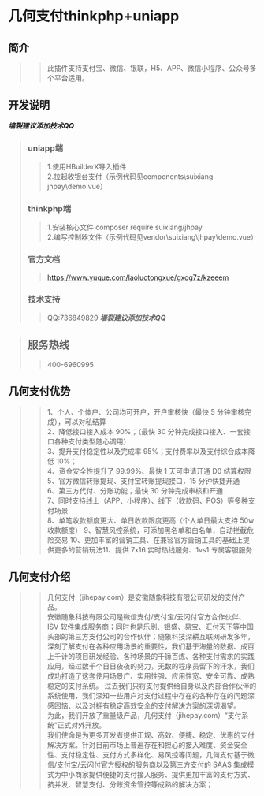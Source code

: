 # 几何支付thinkphp+uniapp
## 简介
>>此插件支持支付宝、微信、银联，H5、APP、微信小程序、公众号多个平台适用。

## 开发说明
***墙裂建议添加技术QQ***
>### uniapp端
>>1.使用HBuilderX导入插件  
>>2.拉起收银台支付（示例代码见components\suixiang-jhpay\demo.vue）
>### thinkphp端
>>1.安装核心文件 composer require suixiang/jhpay  
>>2.编写控制器文件（示例代码见vendor\suixiang\jhpay\demo.vue）
>### 官方文档
>>https://www.yuque.com/laoluotongxue/gxog7z/kzeeem
>### 技术支持
>>QQ:736849829 
***墙裂建议添加技术QQ***

>## 服务热线
>>400-6960995

## 几何支付优势
>>1、个人、个体户、公司均可开户，开户审核快（最快 5 分钟审核完成），可以对私结算  
>>2、降低接口接入成本 90%；（最快 30 分钟完成接口接入、一套接口各种支付类型随心调用）  
>>3、提升支付稳定性以及完成率 95%；支付费率以及支付综合成本降低 10%；  
>>4、资金安全性提升了 99.99%、最快 1 天可申请开通 D0 结算权限  
>>5、官方微信转账提现、支付宝转账提现接口，15 分钟快捷开通  
>>6、第三方代付、分账功能；最快 30 分钟完成审核和开通  
>>7、同时支持线上（APP、小程序）、线下（收款码、POS）等多种支付场景  
>>8、单笔收款额度更大、单日收款限度更高（个人单日最大支持 50w 收款额度） 
>>9、智慧风控系统，可添加黑名单和白名单，自动拦截危险交易 
>>10、更加丰富的营销工具、在兼容官方营销工具的基础上提供更多的营销玩法11、提供 7x16 实时热线服务、1vs1 专属客服服务 

## 几何支付介绍
>>几何支付（jihepay.com）是安徽随象科技有限公司研发的支付产品。  
>>安徽随象科技有限公司是微信支付/支付宝/云闪付官方合作伙伴、ISV 软件集成服务商；同时也是乐刷、银盛、易宝、汇付天下等中国头部的第三方支付公司的合作伙伴；随象科技深耕互联网研发多年，深刻了解支付在各种应用场景的重要性，我们基于海量的数据、成百上千计的项目研发经验、各种场景的千锤百炼、各种支付需求的实践应用，经过数千个日日夜夜的努力，无数的程序员留下的汗水，我们成功打造了这套使用场景广、实用性强、应用性宽、安全可靠、成熟稳定的支付系统。
过去我们只将支付提供给自身以及内部合作伙伴的系统使用，我们深知一些用户对支付过程中存在的各种存在的问题深感困恼、以及对拥有稳定高效安全的支付解决方案的深切渴望。  
>>为此，我们开放了重量级产品，几何支付（jihepay.com）“支付系统”正式对外开放。  
>>我们使命是为更多开发者提供正规、高效、便捷、稳定、优惠的支付解决方案。针对目前市场上普遍存在和担心的接入难度、资金安全性、支付稳定性、支付方式多样化、易风控等问题，几何支付基于微信/支付宝/云闪付官方授权的服务商以及第三方支付的 SAAS 集成模式为中小商家提供便捷的支付接入服务、提供更加丰富的支付方式、抗并发、智慧支付、分账资金管控等成熟的解决方案；
